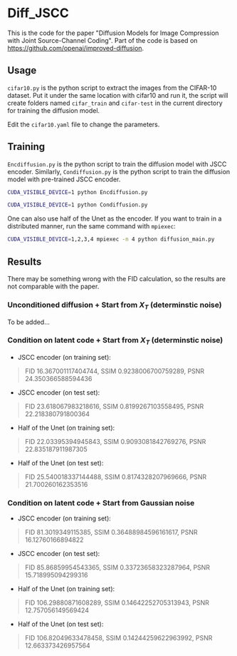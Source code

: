 # Diff_JSCC

This is the code for the paper "Diffusion Models for Image Compression with Joint Source-Channel Coding".
Part of the code is based on https://github.com/openai/improved-diffusion.

## Usage

`cifar10.py` is the python script to extract the images from the CIFAR-10 dataset. Put it under the same location with cifar10 and run it, the script will create folders named `cifar_train` and `cifar-test` in the current directory for training the diffusion model.

Edit the `cifar10.yaml` file to change the parameters. 


## Training

`Encdiffusion.py` is the python script to train the diffusion model with JSCC encoder. Similarly, `Condiffusion.py` is the python script to train the diffusion model with pre-trained JSCC encoder.
```bash
CUDA_VISIBLE_DEVICE=1 python Encdiffusion.py

CUDA_VISIBLE_DEVICE=1 python Condiffusion.py
```

One can also use half of the Unet as the encoder. If you want to train in a distributed manner, run the same command with `mpiexec`:
```bash
CUDA_VISIBLE_DEVICE=1,2,3,4 mpiexec -n 4 python diffusion_main.py
```

## Results
There may be something wrong with the FID calculation, so the results are not comparable with the paper.

### Unconditioned diffusion + Start from $X_T$ (determinstic noise)
To be added...


### Condition on latent code + Start from $X_T$ (determinstic noise)
- JSCC encoder (on training set):
> FID 16.367001117404744, SSIM 0.9238006700759289, PSNR 24.350366588594436

- JSCC encoder (on test set):
> FID 23.618067983218616, SSIM 0.8199267103558495, PSNR 22.218380791800364

- Half of the Unet (on training set):
> FID 22.03395394945843, SSIM 0.9093081842769276, PSNR 22.835187911987305

- Half of the Unet (on test set):
> FID 25.540018337144488, SSIM 0.8174328207969666, PSNR 21.700260162353516

### Condition on latent code + Start from Gaussian noise
- JSCC encoder (on training set):
> FID 81.3019349115385, SSIM 0.36488984596161617, PSNR 16.12760166894822

- JSCC encoder (on test set):
> FID 85.86859954543365, SSIM 0.33723658323287964, PSNR 15.718995094299316

- Half of the Unet (on training set):
> FID 106.29880871608289, SSIM 0.14642252705313943, PSNR 12.757056149569424

- Half of the Unet (on test set):
> FID 106.82049633478458, SSIM 0.14244259622963992, PSNR 12.663373426957564
